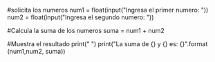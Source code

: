 #solicita los numeros
num1 = float(input("Ingresa el primer numero: "))
num2 = float(input("Ingresa el segundo numero: "))

#Calcula la suma de los numeros
suma = num1 + num2

#Muestra el resultado
print(" ")
print("La suma de {} y {} es: {}".format (num1,num2, suma))